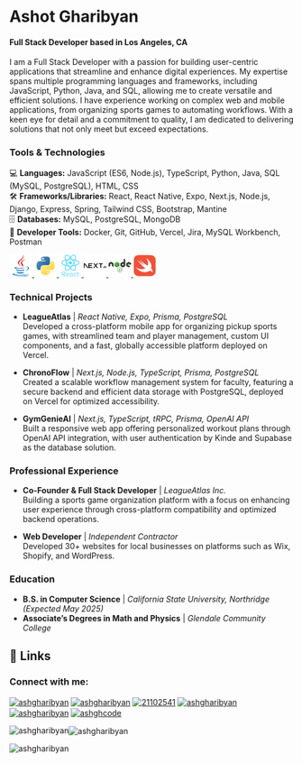 # Ashot Gharibyan
#### Full Stack Developer based in Los Angeles, CA

I am a Full Stack Developer with a passion for building user-centric applications that streamline and enhance digital experiences. My expertise spans multiple programming languages and frameworks, including JavaScript, Python, Java, and SQL, allowing me to create versatile and efficient solutions. I have experience working on complex web and mobile applications, from organizing sports games to automating workflows. With a keen eye for detail and a commitment to quality, I am dedicated to delivering solutions that not only meet but exceed expectations.

### Tools & Technologies
💻 **Languages:** JavaScript (ES6, Node.js), TypeScript, Python, Java, SQL (MySQL, PostgreSQL), HTML, CSS  
🛠️ **Frameworks/Libraries:** React, React Native, Expo, Next.js, Node.js, Django, Express, Spring, Tailwind CSS, Bootstrap, Mantine  
🗄️ **Databases:** MySQL, PostgreSQL, MongoDB  
🔧 **Developer Tools:** Docker, Git, GitHub, Vercel, Jira, MySQL Workbench, Postman

<p align="left">
  <a href="https://www.java.com" target="_blank" rel="noreferrer">
    <img src="https://raw.githubusercontent.com/devicons/devicon/master/icons/java/java-original.svg" alt="java" width="40" height="40" />
  </a>
  <a href="https://www.python.org" target="_blank" rel="noreferrer">
    <img src="https://raw.githubusercontent.com/devicons/devicon/master/icons/python/python-original.svg" alt="python" width="40" height="40" />
  </a>
  <a href="https://reactjs.org/" target="_blank" rel="noreferrer">
    <img src="https://raw.githubusercontent.com/devicons/devicon/master/icons/react/react-original-wordmark.svg" alt="react" width="40" height="40" />
  </a>
  <a href="https://nextjs.org/" target="_blank" rel="noreferrer">
    <img src="https://raw.githubusercontent.com/devicons/devicon/master/icons/nextjs/nextjs-original-wordmark.svg" alt="nextjs" width="40" height="40" />
  </a>
  <a href="https://nodejs.org" target="_blank" rel="noreferrer">
    <img src="https://raw.githubusercontent.com/devicons/devicon/master/icons/nodejs/nodejs-original-wordmark.svg" alt="nodejs" width="40" height="40" />
  </a>
  <a href="https://developer.apple.com/swift/" target="_blank" rel="noreferrer">
    <img src="https://raw.githubusercontent.com/devicons/devicon/master/icons/swift/swift-original.svg" alt="swift" width="40" height="40" />
  </a>
</p>

### Technical Projects
- **LeagueAtlas** | _React Native, Expo, Prisma, PostgreSQL_  
  Developed a cross-platform mobile app for organizing pickup sports games, with streamlined team and player management, custom UI components, and a fast, globally accessible platform deployed on Vercel.
  
- **ChronoFlow** | _Next.js, Node.js, TypeScript, Prisma, PostgreSQL_  
  Created a scalable workflow management system for faculty, featuring a secure backend and efficient data storage with PostgreSQL, deployed on Vercel for optimized accessibility.

- **GymGenieAI** | _Next.js, TypeScript, tRPC, Prisma, OpenAI API_  
  Built a responsive web app offering personalized workout plans through OpenAI API integration, with user authentication by Kinde and Supabase as the database solution.

### Professional Experience
- **Co-Founder & Full Stack Developer** | _LeagueAtlas Inc._  
  Building a sports game organization platform with a focus on enhancing user experience through cross-platform compatibility and optimized backend operations.
  
- **Web Developer** | _Independent Contractor_  
  Developed 30+ websites for local businesses on platforms such as Wix, Shopify, and WordPress.

### Education
- **B.S. in Computer Science** | _California State University, Northridge (Expected May 2025)_  
- **Associate’s Degrees in Math and Physics** | _Glendale Community College_

## 🔗 Links

<h3 align="left">Connect with me:</h3>
<p align="left">
<a href="https://twitter.com/ashgharibyan" target="blank"><img align="center" src="https://raw.githubusercontent.com/rahuldkjain/github-profile-readme-generator/master/src/images/icons/Social/twitter.svg" alt="ashgharibyan" height="30" width="40" /></a>
<a href="https://linkedin.com/in/ashgharibyan" target="blank"><img align="center" src="https://raw.githubusercontent.com/rahuldkjain/github-profile-readme-generator/master/src/images/icons/Social/linked-in-alt.svg" alt="ashgharibyan" height="30" width="40" /></a>
<a href="https://stackoverflow.com/users/21102541" target="blank"><img align="center" src="https://raw.githubusercontent.com/rahuldkjain/github-profile-readme-generator/master/src/images/icons/Social/stack-overflow.svg" alt="21102541" height="30" width="40" /></a>
<a href="https://instagram.com/ashgharibyan" target="blank"><img align="center" src="https://raw.githubusercontent.com/rahuldkjain/github-profile-readme-generator/master/src/images/icons/Social/instagram.svg" alt="ashgharibyan" height="30" width="40" /></a>
<a href="https://www.behance.net/ashgharibyan" target="blank"><img align="center" src="https://raw.githubusercontent.com/rahuldkjain/github-profile-readme-generator/master/src/images/icons/Social/behance.svg" alt="ashgharibyan" height="30" width="40" /></a>
<a href="https://www.leetcode.com/ashghcode" target="blank"><img align="center" src="https://raw.githubusercontent.com/rahuldkjain/github-profile-readme-generator/master/src/images/icons/Social/leet-code.svg" alt="ashghcode" height="30" width="40" /></a>
</p>

<p><img align="left" src="https://github-readme-stats.vercel.app/api/top-langs?username=ashgharibyan&show_icons=true&locale=en&layout=compact" alt="ashgharibyan" /></p>


<p><img align="center" src="https://github-readme-streak-stats.herokuapp.com/?user=ashgharibyan&" alt="ashgharibyan" /></p>

<p align="left"> <img src="https://komarev.com/ghpvc/?username=ashgharibyan&label=Profile%20views&color=0e75b6&style=flat" alt="ashgharibyan" /> </p>

